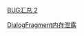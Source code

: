 [BUG汇总 2](https://www.jianshu.com/p/a638da243416)

[DialogFragment内存泄露](https://github.com/TimLin1024/MessageMemoryLeakSample)
